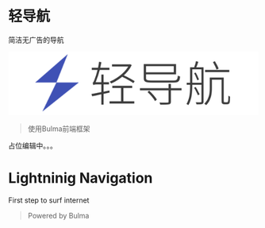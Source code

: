 # 轻导航
简洁无广告的导航

![logo](logo.png)
>使用Bulma前端框架

占位编辑中。。。

# Lightninig Navigation
First step to surf internet

>Powered by Bulma
